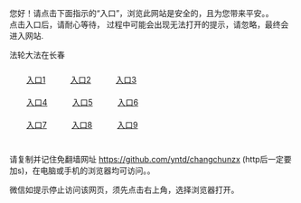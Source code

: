 您好！请点击下面指示的“入口”，浏览此网站是安全的，且为您带来平安。。 <br/>
点击入口后，请耐心等待， 过程中可能会出现无法打开的提示，请忽略，最终会进入网站. </br>

法轮大法在长春<br/>
<div style="padding:10px"><a style="margin:20px" target="_blank" href="https://duhzolzkk1zb.cloudfront.net/2Qpsp?kayrwaie" id="ccLink1" rel="nofollow">入口1</a> <a target="_blank" style="margin:20px" href="https://d2gs60p2dhk86u.cloudfront.net/2Qpsp?jjddvn" id="ccLink2" rel="nofollow">入口2</a> <a style="margin:20px" target="_blank" href="https://d16jylthxgl8sf.cloudfront.net/2Qpsp?izxkjh" id="ccLink3" rel="nofollow">入口3</a></div>

<div style="padding:10px" ><a style="margin:20px" target="_blank" href="https://duhzolzkk1zb.cloudfront.net/2Qpsp?kayrwaie" id="ccLink4" rel="nofollow">入口4</a> <a style="margin:20px" href="https://d2gs60p2dhk86u.cloudfront.net/2Qpsp?jjddvn" target="_blank" id="ccLink5" rel="nofollow">入口5</a> <a style="margin:20px" href="https://d16jylthxgl8sf.cloudfront.net/2Qpsp?izxkjh" target="_blank" id="ccLink6" rel="nofollow">入口6</a></div>

<div style="padding:10px"><a style="margin:20px" target="_blank" href="https://duhzolzkk1zb.cloudfront.net/2Qpsp?kayrwaie" id="ccLink7" rel="nofollow">入口7</a> <a style="margin:20px" href="https://d2gs60p2dhk86u.cloudfront.net/2Qpsp?jjddvn" target="_blank" id="ccLink8" rel="nofollow">入口8</a> <a style="margin:20px" target="_blank" href="https://d16jylthxgl8sf.cloudfront.net/2Qpsp?izxkjh" id="ccLink9" rel="nofollow">入口9</a></div>

<br/>



请复制并记住免翻墙网址 https://github.com/yntd/changchunzx (http后一定要加s)，在电脑或手机的浏览器均可访问。。<br/>

微信如提示停止访问该网页，须先点击右上角，选择浏览器打开。
